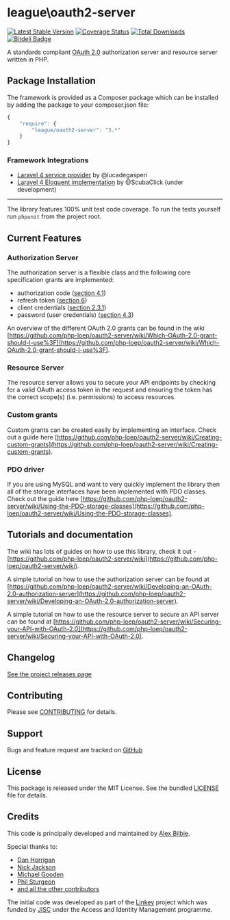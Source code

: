 # league\oauth2-server

[![Latest Stable Version](https://poser.pugx.org/league/oauth2-server/v/stable.png)](https://packagist.org/packages/league/oauth2-server) [![Coverage Status](https://coveralls.io/repos/php-loep/oauth2-server/badge.png?branch=master)](https://coveralls.io/r/php-loep/oauth2-server?branch=master) [![Total Downloads](https://poser.pugx.org/league/oauth2-server/downloads.png)](https://packagist.org/packages/league/oauth2-server) [![Bitdeli Badge](https://d2weczhvl823v0.cloudfront.net/php-loep/oauth2-server/trend.png)](https://bitdeli.com/free "Bitdeli Badge")


A standards compliant [OAuth 2.0](http://tools.ietf.org/wg/oauth/draft-ietf-oauth-v2/) authorization server and resource server written in PHP.

## Package Installation

The framework is provided as a Composer package which can be installed by adding the package to your composer.json file:

```javascript
{
	"require": {
		"league/oauth2-server": "3.*"
	}
}
```

### Framework Integrations

* [Laravel 4 service provider](https://packagist.org/packages/lucadegasperi/oauth2-server-laravel) by @lucadegasperi
* [Laravel 4 Eloquent implementation](https://github.com/ScubaClick/scubaclick-oauth2) by @ScubaClick (under development)

---

The library features 100% unit test code coverage. To run the tests yourself run `phpunit` from the project root.

## Current Features

### Authorization Server

The authorization server is a flexible class and the following core specification grants are implemented:

* authorization code ([section 4.1](http://tools.ietf.org/html/rfc6749#section-4.1))
* refresh token ([section 6](http://tools.ietf.org/html/rfc6749#section-6))
* client credentials ([section 2.3.1](http://tools.ietf.org/html/rfc6749#section-2.3.1))
* password (user credentials) ([section 4.3](http://tools.ietf.org/html/rfc6749#section-4.3))

An overview of the different OAuth 2.0 grants can be found in the wiki [https://github.com/php-loep/oauth2-server/wiki/Which-OAuth-2.0-grant-should-I-use%3F](https://github.com/php-loep/oauth2-server/wiki/Which-OAuth-2.0-grant-should-I-use%3F).

### Resource Server

The resource server allows you to secure your API endpoints by checking for a valid OAuth access token in the request and ensuring the token has the correct scope(s) (i.e. permissions) to access resources.

### Custom grants

Custom grants can be created easily by implementing an interface. Check out a guide here [https://github.com/php-loep/oauth2-server/wiki/Creating-custom-grants](https://github.com/php-loep/oauth2-server/wiki/Creating-custom-grants).

### PDO driver

If you are using MySQL and want to very quickly implement the library then all of the storage interfaces have been implemented with PDO classes. Check out the guide here [https://github.com/php-loep/oauth2-server/wiki/Using-the-PDO-storage-classes](https://github.com/php-loep/oauth2-server/wiki/Using-the-PDO-storage-classes).

## Tutorials and documentation

The wiki has lots of guides on how to use this library, check it out - [https://github.com/php-loep/oauth2-server/wiki](https://github.com/php-loep/oauth2-server/wiki).

A simple tutorial on how to use the authorization server can be found at [https://github.com/php-loep/oauth2-server/wiki/Developing-an-OAuth-2.0-authorization-server](https://github.com/php-loep/oauth2-server/wiki/Developing-an-OAuth-2.0-authorization-server).

A simple tutorial on how to use the resource server to secure an API server can be found at [https://github.com/php-loep/oauth2-server/wiki/Securing-your-API-with-OAuth-2.0](https://github.com/php-loep/oauth2-server/wiki/Securing-your-API-with-OAuth-2.0).

## Changelog

[See the project releases page](https://github.com/php-loep/oauth2-server/releases)

## Contributing

Please see [CONTRIBUTING](https://github.com/php-loep/oauth2-server/blob/master/CONTRIBUTING.md) for details.

## Support

Bugs and feature request are tracked on [GitHub](https://github.com/php-loep/oauth2-server/issues)

## License

This package is released under the MIT License. See the bundled [LICENSE](https://github.com/php-loep/oauth2-server/blob/master/LICENSE) file for details.

## Credits

This code is principally developed and maintained by [Alex Bilbie](https://twitter.com/alexbilbie).

Special thanks to:

* [Dan Horrigan](https://github.com/dandoescode)
* [Nick Jackson](https://github.com/jacksonj04)
* [Michael Gooden](https://github.com/MichaelGooden)
* [Phil Sturgeon](https://github.com/philsturgeon)
* [and all the other contributors](https://github.com/php-loep/oauth2-server/contributors)

The initial code was developed as part of the [Linkey](http://linkey.blogs.lincoln.ac.uk) project which was funded by [JISC](http://jisc.ac.uk) under the Access and Identity Management programme.